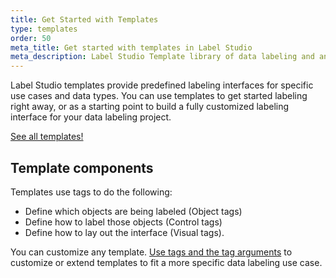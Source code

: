 ```yaml
---
title: Get Started with Templates
type: templates
order: 50
meta_title: Get started with templates in Label Studio
meta_description: Label Studio Template library of data labeling and annotation configurations for various data types.
---
```


Label Studio templates provide predefined labeling interfaces for specific use cases and data types. You can use templates to get started labeling right away, or as a starting point to build a fully customized labeling interface for your data labeling project.

<a class="button" href="index.html">See all templates!</a>

## Template components

Templates use tags to do the following:
- Define which objects are being labeled (Object tags)
- Define how to label those objects (Control tags)
- Define how to lay out the interface (Visual tags). 

You can customize any template. [Use tags and the tag arguments](/tags) to customize or extend templates to fit a more specific data labeling use case.
